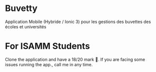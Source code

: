 # Buvetty
Application Mobile (Hybride / Ionic 3) pour les gestions des buvettes des écoles et universités

# For ISAMM Students
Clone the application and have a 18/20 mark 🤩. If you are facing some issues running the app., call me in any time.

